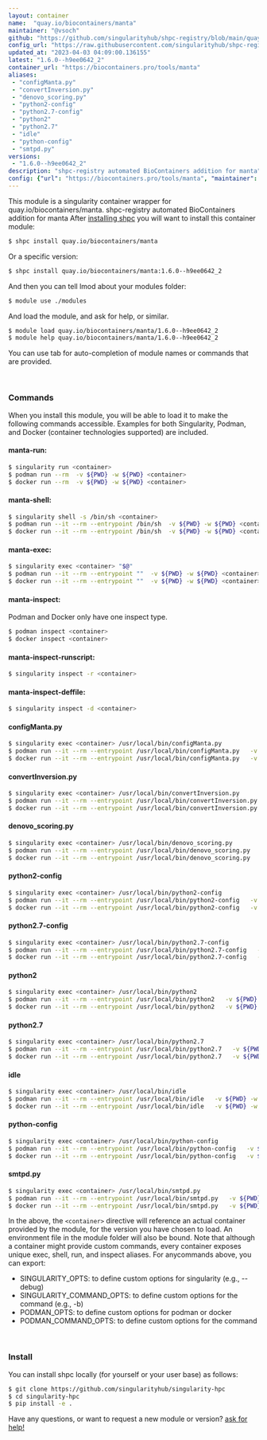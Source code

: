 ```yaml
---
layout: container
name:  "quay.io/biocontainers/manta"
maintainer: "@vsoch"
github: "https://github.com/singularityhub/shpc-registry/blob/main/quay.io/biocontainers/manta/container.yaml"
config_url: "https://raw.githubusercontent.com/singularityhub/shpc-registry/main/quay.io/biocontainers/manta/container.yaml"
updated_at: "2023-04-03 04:09:00.136155"
latest: "1.6.0--h9ee0642_2"
container_url: "https://biocontainers.pro/tools/manta"
aliases:
 - "configManta.py"
 - "convertInversion.py"
 - "denovo_scoring.py"
 - "python2-config"
 - "python2.7-config"
 - "python2"
 - "python2.7"
 - "idle"
 - "python-config"
 - "smtpd.py"
versions:
 - "1.6.0--h9ee0642_2"
description: "shpc-registry automated BioContainers addition for manta"
config: {"url": "https://biocontainers.pro/tools/manta", "maintainer": "@vsoch", "description": "shpc-registry automated BioContainers addition for manta", "latest": {"1.6.0--h9ee0642_2": "sha256:021aabe5f7314e02e60722c559f6f3c4bb6b1118c2e2ec0eb3095a8c7e431f26"}, "tags": {"1.6.0--h9ee0642_2": "sha256:021aabe5f7314e02e60722c559f6f3c4bb6b1118c2e2ec0eb3095a8c7e431f26"}, "docker": "quay.io/biocontainers/manta", "aliases": {"configManta.py": "/usr/local/bin/configManta.py", "convertInversion.py": "/usr/local/bin/convertInversion.py", "denovo_scoring.py": "/usr/local/bin/denovo_scoring.py", "python2-config": "/usr/local/bin/python2-config", "python2.7-config": "/usr/local/bin/python2.7-config", "python2": "/usr/local/bin/python2", "python2.7": "/usr/local/bin/python2.7", "idle": "/usr/local/bin/idle", "python-config": "/usr/local/bin/python-config", "smtpd.py": "/usr/local/bin/smtpd.py"}}
---
```


This module is a singularity container wrapper for quay.io/biocontainers/manta.
shpc-registry automated BioContainers addition for manta
After [installing shpc](#install) you will want to install this container module:


```bash
$ shpc install quay.io/biocontainers/manta
```

Or a specific version:

```bash
$ shpc install quay.io/biocontainers/manta:1.6.0--h9ee0642_2
```

And then you can tell lmod about your modules folder:

```bash
$ module use ./modules
```

And load the module, and ask for help, or similar.

```bash
$ module load quay.io/biocontainers/manta/1.6.0--h9ee0642_2
$ module help quay.io/biocontainers/manta/1.6.0--h9ee0642_2
```

You can use tab for auto-completion of module names or commands that are provided.

<br>

### Commands

When you install this module, you will be able to load it to make the following commands accessible.
Examples for both Singularity, Podman, and Docker (container technologies supported) are included.

#### manta-run:

```bash
$ singularity run <container>
$ podman run --rm  -v ${PWD} -w ${PWD} <container>
$ docker run --rm  -v ${PWD} -w ${PWD} <container>
```

#### manta-shell:

```bash
$ singularity shell -s /bin/sh <container>
$ podman run --it --rm --entrypoint /bin/sh  -v ${PWD} -w ${PWD} <container>
$ docker run --it --rm --entrypoint /bin/sh  -v ${PWD} -w ${PWD} <container>
```

#### manta-exec:

```bash
$ singularity exec <container> "$@"
$ podman run --it --rm --entrypoint ""  -v ${PWD} -w ${PWD} <container> "$@"
$ docker run --it --rm --entrypoint ""  -v ${PWD} -w ${PWD} <container> "$@"
```

#### manta-inspect:

Podman and Docker only have one inspect type.

```bash
$ podman inspect <container>
$ docker inspect <container>
```

#### manta-inspect-runscript:

```bash
$ singularity inspect -r <container>
```

#### manta-inspect-deffile:

```bash
$ singularity inspect -d <container>
```


#### configManta.py

```bash
$ singularity exec <container> /usr/local/bin/configManta.py
$ podman run --it --rm --entrypoint /usr/local/bin/configManta.py   -v ${PWD} -w ${PWD} <container> -c " $@"
$ docker run --it --rm --entrypoint /usr/local/bin/configManta.py   -v ${PWD} -w ${PWD} <container> -c " $@"
```


#### convertInversion.py

```bash
$ singularity exec <container> /usr/local/bin/convertInversion.py
$ podman run --it --rm --entrypoint /usr/local/bin/convertInversion.py   -v ${PWD} -w ${PWD} <container> -c " $@"
$ docker run --it --rm --entrypoint /usr/local/bin/convertInversion.py   -v ${PWD} -w ${PWD} <container> -c " $@"
```


#### denovo_scoring.py

```bash
$ singularity exec <container> /usr/local/bin/denovo_scoring.py
$ podman run --it --rm --entrypoint /usr/local/bin/denovo_scoring.py   -v ${PWD} -w ${PWD} <container> -c " $@"
$ docker run --it --rm --entrypoint /usr/local/bin/denovo_scoring.py   -v ${PWD} -w ${PWD} <container> -c " $@"
```


#### python2-config

```bash
$ singularity exec <container> /usr/local/bin/python2-config
$ podman run --it --rm --entrypoint /usr/local/bin/python2-config   -v ${PWD} -w ${PWD} <container> -c " $@"
$ docker run --it --rm --entrypoint /usr/local/bin/python2-config   -v ${PWD} -w ${PWD} <container> -c " $@"
```


#### python2.7-config

```bash
$ singularity exec <container> /usr/local/bin/python2.7-config
$ podman run --it --rm --entrypoint /usr/local/bin/python2.7-config   -v ${PWD} -w ${PWD} <container> -c " $@"
$ docker run --it --rm --entrypoint /usr/local/bin/python2.7-config   -v ${PWD} -w ${PWD} <container> -c " $@"
```


#### python2

```bash
$ singularity exec <container> /usr/local/bin/python2
$ podman run --it --rm --entrypoint /usr/local/bin/python2   -v ${PWD} -w ${PWD} <container> -c " $@"
$ docker run --it --rm --entrypoint /usr/local/bin/python2   -v ${PWD} -w ${PWD} <container> -c " $@"
```


#### python2.7

```bash
$ singularity exec <container> /usr/local/bin/python2.7
$ podman run --it --rm --entrypoint /usr/local/bin/python2.7   -v ${PWD} -w ${PWD} <container> -c " $@"
$ docker run --it --rm --entrypoint /usr/local/bin/python2.7   -v ${PWD} -w ${PWD} <container> -c " $@"
```


#### idle

```bash
$ singularity exec <container> /usr/local/bin/idle
$ podman run --it --rm --entrypoint /usr/local/bin/idle   -v ${PWD} -w ${PWD} <container> -c " $@"
$ docker run --it --rm --entrypoint /usr/local/bin/idle   -v ${PWD} -w ${PWD} <container> -c " $@"
```


#### python-config

```bash
$ singularity exec <container> /usr/local/bin/python-config
$ podman run --it --rm --entrypoint /usr/local/bin/python-config   -v ${PWD} -w ${PWD} <container> -c " $@"
$ docker run --it --rm --entrypoint /usr/local/bin/python-config   -v ${PWD} -w ${PWD} <container> -c " $@"
```


#### smtpd.py

```bash
$ singularity exec <container> /usr/local/bin/smtpd.py
$ podman run --it --rm --entrypoint /usr/local/bin/smtpd.py   -v ${PWD} -w ${PWD} <container> -c " $@"
$ docker run --it --rm --entrypoint /usr/local/bin/smtpd.py   -v ${PWD} -w ${PWD} <container> -c " $@"
```



In the above, the `<container>` directive will reference an actual container provided
by the module, for the version you have chosen to load. An environment file in the
module folder will also be bound. Note that although a container
might provide custom commands, every container exposes unique exec, shell, run, and
inspect aliases. For anycommands above, you can export:

 - SINGULARITY_OPTS: to define custom options for singularity (e.g., --debug)
 - SINGULARITY_COMMAND_OPTS: to define custom options for the command (e.g., -b)
 - PODMAN_OPTS: to define custom options for podman or docker
 - PODMAN_COMMAND_OPTS: to define custom options for the command

<br>

### Install

You can install shpc locally (for yourself or your user base) as follows:

```bash
$ git clone https://github.com/singularityhub/singularity-hpc
$ cd singularity-hpc
$ pip install -e .
```

Have any questions, or want to request a new module or version? [ask for help!](https://github.com/singularityhub/singularity-hpc/issues)